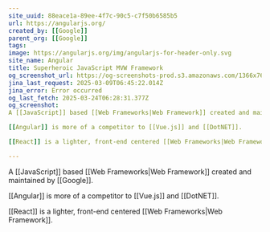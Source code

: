 ```yaml
---
site_uuid: 88eace1a-89ee-4f7c-90c5-c7f50b6585b5
url: https://angularjs.org/
created_by: [[Google]]
parent_org: [[Google]]
tags: 
image: https://angularjs.org/img/angularjs-for-header-only.svg
site_name: Angular
title: Superheroic JavaScript MVW Framework
og_screenshot_url: https://og-screenshots-prod.s3.amazonaws.com/1366x768/80/false/b79f7a0024168491927e9bed26bc7de8fc6d8b5d31a06fae66b222d35fb86a17.jpeg
jina_last_request: 2025-03-09T06:45:22.014Z
jina_error: Error occurred
og_last_fetch: 2025-03-24T06:28:31.377Z
og_screenshot: 
A [[JavaScript]] based [[Web Frameworks|Web Framework]] created and maintained by [[Google]].

[[Angular]] is more of a competitor to [[Vue.js]] and [[DotNET]].

[[React]] is a lighter, front-end centered [[Web Frameworks|Web Framework]].

---
```


A [[JavaScript]] based [[Web Frameworks|Web Framework]] created and maintained by [[Google]].

[[Angular]] is more of a competitor to [[Vue.js]] and [[DotNET]].

[[React]] is a lighter, front-end centered [[Web Frameworks|Web Framework]].
